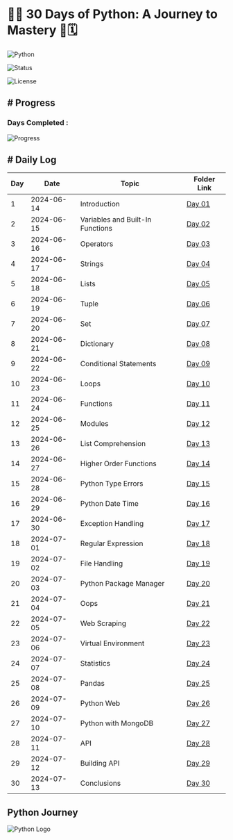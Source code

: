 # 🌟🐍 30 Days of Python: A Journey to Mastery 🚀🗓️

![Python](https://img.shields.io/badge/Python-3.12.3-blue.svg)

![Status](https://img.shields.io/badge/Status-Completed-green.svg)

![License](https://img.shields.io/badge/License-Avadhesh-DarkViolet.svg)

##  # Progress

### Days Completed : 
![Progress](https://progress-bar.dev/30/?scale=30&title=Completed%20Days&width=500&color=babaca&suffix=%20/%2030)

## # Daily Log

| Day | Date       | Topic                       | Folder Link                                           |
|-----|------------|-----------------------------|-------------------------------------------------------|
| 1   | 2024-06-14 | Introduction                | [Day 01](https://github.com/avadheshgithub/30-Days_Of-Python) |
| 2   | 2024-06-15 | Variables and Built-In Functions | [Day 02](https://github.com/avadheshgithub/30-Days_Of-Python) |
| 3   | 2024-06-16 | Operators                   | [Day 03](https://github.com/avadheshgithub/30-Days_Of-Python) |
| 4   | 2024-06-17 | Strings                     | [Day 04](https://github.com/avadheshgithub/30-Days_Of-Python) |
| 5   | 2024-06-18 | Lists                       | [Day 05](https://github.com/avadheshgithub/30-Days_Of-Python) |
| 6   | 2024-06-19 | Tuple                       | [Day 06](https://github.com/avadheshgithub/30-Days_Of-Python) |
| 7   | 2024-06-20 | Set                         | [Day 07](https://github.com/avadheshgithub/30-Days_Of-Python) |
| 8   | 2024-06-21 | Dictionary                  | [Day 08](https://github.com/avadheshgithub/30-Days_Of-Python) |
| 9   | 2024-06-22 | Conditional Statements      | [Day 09](https://github.com/avadheshgithub/30-Days_Of-Python) |
| 10  | 2024-06-23 | Loops                       | [Day 10](https://github.com/avadheshgithub/30-Days_Of-Python) |
| 11  | 2024-06-24 | Functions                   | [Day 11](https://github.com/avadheshgithub/30-Days_Of-Python) |
| 12  | 2024-06-25 | Modules                     | [Day 12](https://github.com/avadheshgithub/30-Days_Of-Python) |
| 13  | 2024-06-26 | List Comprehension          | [Day 13](https://github.com/avadheshgithub/30-Days_Of-Python) |
| 14  | 2024-06-27 | Higher Order Functions      | [Day 14](https://github.com/avadheshgithub/30-Days_Of-Python) |
| 15  | 2024-06-28 | Python Type Errors          | [Day 15](https://github.com/avadheshgithub/30-Days_Of-Python) |
| 16  | 2024-06-29 | Python Date Time            | [Day 16](https://github.com/avadheshgithub/30-Days_Of-Python) |
| 17  | 2024-06-30 | Exception Handling          | [Day 17](https://github.com/avadheshgithub/30-Days_Of-Python) |
| 18  | 2024-07-01 | Regular Expression          | [Day 18](https://github.com/avadheshgithub/30-Days_Of-Python) |
| 19  | 2024-07-02 | File Handling               | [Day 19](https://github.com/avadheshgithub/30-Days_Of-Python) |
| 20  | 2024-07-03 | Python Package Manager      | [Day 20](https://github.com/avadheshgithub/30-Days_Of-Python) |
| 21  | 2024-07-04 | Oops                        | [Day 21](https://github.com/avadheshgithub/30-Days_Of-Python) |
| 22  | 2024-07-05 | Web Scraping                | [Day 22](https://github.com/avadheshgithub/30-Days_Of-Python) |
| 23  | 2024-07-06 | Virtual Environment         | [Day 23](https://github.com/avadheshgithub/30-Days_Of-Python) |
| 24  | 2024-07-07 | Statistics                  | [Day 24](https://github.com/avadheshgithub/30-Days_Of-Python) |
| 25  | 2024-07-08 | Pandas                      | [Day 25](https://github.com/avadheshgithub/30-Days_Of-Python) |
| 26  | 2024-07-09 | Python Web                  | [Day 26](https://github.com/avadheshgithub/30-Days_Of-Python) |
| 27  | 2024-07-10 | Python with MongoDB         | [Day 27](https://github.com/avadheshgithub/30-Days_Of-Python) |
| 28  | 2024-07-11 | API                         | [Day 28](https://github.com/avadheshgithub/30-Days_Of-Python) |
| 29  | 2024-07-12 | Building API                | [Day 29](https://github.com/avadheshgithub/30-Days_Of-Python) |
| 30  | 2024-07-13 | Conclusions                 | [Day 30](https://github.com/avadheshgithub/30-Days_Of-Python) |


## Python Journey
![Python Logo](https://www.python.org/static/community_logos/python-logo-master-v3-TM.png)

